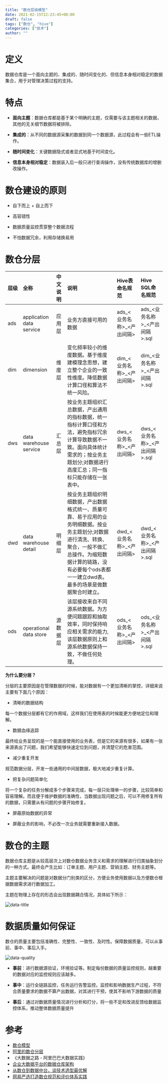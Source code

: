 ```yaml
---
title: "数仓层级模型"
date: 2021-02-15T22:23:45+08:00
draft: false
tags: ["数仓", "hive"]
categories: ["技术"]
author: ""
---
```


# 定义

数据仓库是一个面向主题的、集成的、随时间变化的、但信息本身相对稳定的数据集合，用于对管理决策过程的支持。

# 特点

* **面向主题**：数据仓库都是基于某个明确的主题，仅需要与该主题相关的数据，其他的无关细节数据将被排除。

* **集成的**：从不同的数据源采集的数据到同一个数据源，此过程会有一些ETL操作。

* **随时间变化**：关键数据隐式或者显式地基于时间变化。

* **信息本身相对稳定**：数据装入后一般只进行查询操作，没有传统数据库的增删改操作。

# 数仓建设的原则

* 自下而上 + 自上而下

* 高容错性

* 数据质量监控贯穿整个数据流程

* 不怕数据冗余，利用存储换易用

# 数仓分层

| 层级  | 全称  | 中文说明  | 说明  | Hive表命名规范 |  Hive SQL命名规范    |
|:------------- |:--------------- |:------------|:------------|:------------|:------------|
|ads|application data service|应用层|业务方直接可用的数据 |ads_<业务名称>_<产出间隔>|ads_<业务名称>_<产出间隔>.sql|
|dim|dimension|维度层|变化频率较小的维度数据。基于维度建模理念思想，建立整个企业的一致性维度。降低数据计算口径和算法不统一风险。|dim_<业务名称>_<产出间隔> |dim_<业务名称>_<产出间隔>.sql|
|dws|data warehouse service|汇总层|按业务主题组织汇总数据，产出通用的指标数据，统一指标计算口径和方法，避免指标冗余计算导致数据不一致。面向具体统计需求的；按业务主题划分;对数据进行高度汇总；同一指标只能存储在一张表中。|dws_<业务名称>_<产出间隔>|dws_<业务名称>_<产出间隔>.sql|
|dwd|data warehouse detail|明细层|按业务主题组织明细数据，产出数据格式统一、质量可靠、易于应用的业务明细数据。按业务主题划分;对数据进行清洗、转换、聚合，一般不做汇总操作。为缩短数据计算的链路，没有必要每个ods表都一一建立dwd表。最多的场景是做数据聚合时建立。|dwd_<业务名称>_<产出间隔>|dwd_<业务名称>_<产出间隔>.sql|
|ods|operational data store|源数据层|该层接收来自不同源系统数据。为方便问题跟踪和抽取效率，同时保持响应相关需求的能力,该层数据原则上和源系统数据保持一致，不做任何处理。|ods_<业务名称>_<产出间隔>|ods_<业务名称>_<产出间隔>.sql|

**为什么要分层？**

分层的主要原因是在管理数据的时候，能对数据有一个更加清晰的掌控，详细来说主要有下面几个原因：

* 清晰的数据结构

每一个数据分层都有它的作用域，这样我们在使用表的时候能更方便地定位和理解。

* 数据血缘追踪

最终给业务呈现的是一个能直接使用的业务表，但是它的来源有很多，如果有一张来源表出了问题，我们希望能够快速定位到问题，并清楚它的危害范围。

* 减少重复开发

规范数据分层，开发一些通用的中间层数据，极大地减少重复计算。

* 把复杂问题简单化

将一个复杂的任务分解成多个步骤来完成，每一层只处理单一的步骤，比较简单和容易理解。而且便于维护数据的准确性，当数据出现问题之后，可以不用修复所有的数据，只需要从有问题的步骤开始修复。

* 屏蔽原始数据的异常

* 屏蔽业务的影响，不必改一次业务就需要重新接入数据。

# 数仓的主题

数据仓库主题是从较高层次上对数仓数据业务含义和需求的理解进行归类抽象划分的一种方式。最终会产生比如：订单主题、用户主题、营销主题、财务主题等。

主题主要解决的问题是对数据分门别类的区分，方便业务使用数据以及方便数仓根据数据需求进行数据加工。

主题在物理上存在的形态会出现数据耦合情况，具体如下所示：

![data-title](../../static/img/20210215/data-title.png)


# 数据质量如何保证

数仓的质量主要包括准确性、完整性、一致性、及时性。保障数据质量，可以从事前、事中、事后入手。

![data-quality](../../static/img/20210215/data-quality.png)

* **事前**：进行数据源验证，环境验证等。制定每份数据的质量监控规则，越重要的数据对应的监控规则应该越多。

* **事中**：运行全链路监控，任务运行告警监控。监控和影响数据生产过程，不符合质量要求的数据不算产出数据，对其进行干预，使其不影响下游数据的质量

* **事后**：通过对数据质量情况进行分析和打分，将一些不足和改进反馈给数据监控体系，推动整体数据质量提升

# 参考 
* [数仓模型](https://cloud.tencent.com/developer/article/1122464)
* [阿里的数仓分层](https://help.aliyun.com/document_detail/114447.html)
* 《大数据之路 - 阿里巴巴大数据实践》
* [企业大数据平台的数据仓库架构](https://www.sohu.com/a/337886026_99913726)
* [从数仓到数据中台，谈技术选型最优解](https://zhuanlan.zhihu.com/p/139661395)
* [网易严选打造数仓规范和评价体系实践](https://zhuanlan.zhihu.com/p/259219540?utm_source=wechat_timeline)
